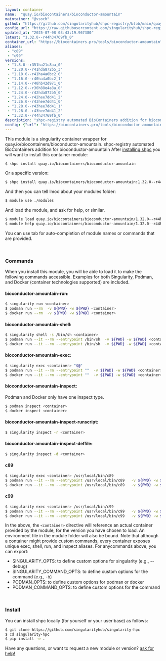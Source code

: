```yaml
---
layout: container
name:  "quay.io/biocontainers/bioconductor-amountain"
maintainer: "@vsoch"
github: "https://github.com/singularityhub/shpc-registry/blob/main/quay.io/biocontainers/bioconductor-amountain/container.yaml"
config_url: "https://raw.githubusercontent.com/singularityhub/shpc-registry/main/quay.io/biocontainers/bioconductor-amountain/container.yaml"
updated_at: "2025-07-08 03:43:19.967380"
latest: "1.32.0--r44h34769fb_0"
container_url: "https://biocontainers.pro/tools/bioconductor-amountain"
aliases:
 - "c89"
 - "c99"
versions:
 - "1.8.0--r351ha21c8aa_0"
 - "1.20.0--r41hda872b5_3"
 - "1.18.0--r41ha4a0bc2_0"
 - "1.16.0--r40ha4a0bc2_1"
 - "1.14.0--r40hb42d971_0"
 - "1.12.0--r36h88e4a8a_0"
 - "1.24.0--r42hda872b5_0"
 - "1.24.0--r42hee7dd41_2"
 - "1.26.0--r43hee7dd41_0"
 - "1.28.0--r43hee7dd41_1"
 - "1.28.0--r43hee7dd41_2"
 - "1.32.0--r44h34769fb_0"
description: "shpc-registry automated BioContainers addition for bioconductor-amountain"
config: {"url": "https://biocontainers.pro/tools/bioconductor-amountain", "maintainer": "@vsoch", "description": "shpc-registry automated BioContainers addition for bioconductor-amountain", "latest": {"1.32.0--r44h34769fb_0": "sha256:98b588537e452ae276a0235bf735e33fd9ef67c7cdf221b758c25a518df0cfb1"}, "tags": {"1.8.0--r351ha21c8aa_0": "sha256:7e99f4f237104540a1d35da14a330ac8bc42c18f76426a6e20ba5e2f335ad4db", "1.20.0--r41hda872b5_3": "sha256:ae5203490e6c6f09fa33ce1bcb2072a6ede3d522f44f121962f0ca2681777056", "1.18.0--r41ha4a0bc2_0": "sha256:85b91e4984da1cb3f37e39ba36e5272c7991b57ef7ebe70eda21aa1594d4fad8", "1.16.0--r40ha4a0bc2_1": "sha256:eef6d9f46c78634bf6984e836401f546d4c045f62282e5357f51ba89a8d903ef", "1.14.0--r40hb42d971_0": "sha256:a201e1042a7228270adf8e5ca281d7f6cbf5b8cd3adcd19bb3a24b3d0deef0f4", "1.12.0--r36h88e4a8a_0": "sha256:d4a1d0227550d7c87385e87a4c29648bf318c52f161494910b8dd4814699e1a8", "1.24.0--r42hda872b5_0": "sha256:caae8e633f7373171b12003c1142e9b5689239017c1613a401254762780ab5a7", "1.24.0--r42hee7dd41_2": "sha256:84334459c575d966fd1b38836ccd0b155d974a289a2cd63bd1b9cba0808d445b", "1.26.0--r43hee7dd41_0": "sha256:a16f9fa530219204a8256b580bd86d705f94e80703097303a2c3e3464d801de3", "1.28.0--r43hee7dd41_1": "sha256:dadebc64a6bc9b6dbbb5ce2a03480719fb7ca4e66b276a4a94fd9e42408c9581", "1.28.0--r43hee7dd41_2": "sha256:2bb5adbdc0e91a4ba268a6516e940717252108d9184c0d2a0b5bf27e68a42519", "1.32.0--r44h34769fb_0": "sha256:98b588537e452ae276a0235bf735e33fd9ef67c7cdf221b758c25a518df0cfb1"}, "docker": "quay.io/biocontainers/bioconductor-amountain", "aliases": {"c89": "/usr/local/bin/c89", "c99": "/usr/local/bin/c99"}}
---
```


This module is a singularity container wrapper for quay.io/biocontainers/bioconductor-amountain.
shpc-registry automated BioContainers addition for bioconductor-amountain
After [installing shpc](#install) you will want to install this container module:


```bash
$ shpc install quay.io/biocontainers/bioconductor-amountain
```

Or a specific version:

```bash
$ shpc install quay.io/biocontainers/bioconductor-amountain:1.32.0--r44h34769fb_0
```

And then you can tell lmod about your modules folder:

```bash
$ module use ./modules
```

And load the module, and ask for help, or similar.

```bash
$ module load quay.io/biocontainers/bioconductor-amountain/1.32.0--r44h34769fb_0
$ module help quay.io/biocontainers/bioconductor-amountain/1.32.0--r44h34769fb_0
```

You can use tab for auto-completion of module names or commands that are provided.

<br>

### Commands

When you install this module, you will be able to load it to make the following commands accessible.
Examples for both Singularity, Podman, and Docker (container technologies supported) are included.

#### bioconductor-amountain-run:

```bash
$ singularity run <container>
$ podman run --rm  -v ${PWD} -w ${PWD} <container>
$ docker run --rm  -v ${PWD} -w ${PWD} <container>
```

#### bioconductor-amountain-shell:

```bash
$ singularity shell -s /bin/sh <container>
$ podman run --it --rm --entrypoint /bin/sh  -v ${PWD} -w ${PWD} <container>
$ docker run --it --rm --entrypoint /bin/sh  -v ${PWD} -w ${PWD} <container>
```

#### bioconductor-amountain-exec:

```bash
$ singularity exec <container> "$@"
$ podman run --it --rm --entrypoint ""  -v ${PWD} -w ${PWD} <container> "$@"
$ docker run --it --rm --entrypoint ""  -v ${PWD} -w ${PWD} <container> "$@"
```

#### bioconductor-amountain-inspect:

Podman and Docker only have one inspect type.

```bash
$ podman inspect <container>
$ docker inspect <container>
```

#### bioconductor-amountain-inspect-runscript:

```bash
$ singularity inspect -r <container>
```

#### bioconductor-amountain-inspect-deffile:

```bash
$ singularity inspect -d <container>
```


#### c89

```bash
$ singularity exec <container> /usr/local/bin/c89
$ podman run --it --rm --entrypoint /usr/local/bin/c89   -v ${PWD} -w ${PWD} <container> -c " $@"
$ docker run --it --rm --entrypoint /usr/local/bin/c89   -v ${PWD} -w ${PWD} <container> -c " $@"
```


#### c99

```bash
$ singularity exec <container> /usr/local/bin/c99
$ podman run --it --rm --entrypoint /usr/local/bin/c99   -v ${PWD} -w ${PWD} <container> -c " $@"
$ docker run --it --rm --entrypoint /usr/local/bin/c99   -v ${PWD} -w ${PWD} <container> -c " $@"
```



In the above, the `<container>` directive will reference an actual container provided
by the module, for the version you have chosen to load. An environment file in the
module folder will also be bound. Note that although a container
might provide custom commands, every container exposes unique exec, shell, run, and
inspect aliases. For anycommands above, you can export:

 - SINGULARITY_OPTS: to define custom options for singularity (e.g., --debug)
 - SINGULARITY_COMMAND_OPTS: to define custom options for the command (e.g., -b)
 - PODMAN_OPTS: to define custom options for podman or docker
 - PODMAN_COMMAND_OPTS: to define custom options for the command

<br>

### Install

You can install shpc locally (for yourself or your user base) as follows:

```bash
$ git clone https://github.com/singularityhub/singularity-hpc
$ cd singularity-hpc
$ pip install -e .
```

Have any questions, or want to request a new module or version? [ask for help!](https://github.com/singularityhub/singularity-hpc/issues)